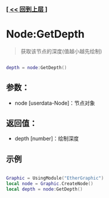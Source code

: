 ### [[ << 回到上层 ]](README.md)

# Node:GetDepth

> 获取该节点的深度(值越小越先绘制)

```lua

depth = node:GetDepth()

```

## 参数：

+ node [userdata-Node]：节点对象

## 返回值：

+ depth [number]：绘制深度

## 示例

```lua

Graphic = UsingModule("EtherGraphic")
local node = Graphic.CreateNode()
local depth = node:GetDepth()

```